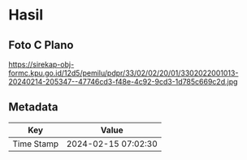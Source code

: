 # Hasil

## Foto C Plano

https://sirekap-obj-formc.kpu.go.id/12d5/pemilu/pdpr/33/02/02/20/01/3302022001013-20240214-205347--47746cd3-f48e-4c92-9cd3-1d785c669c2d.jpg


## Metadata

| Key        | Value               |
| ---------- | ------------------- |
| Time Stamp | 2024-02-15 07:02:30 |



